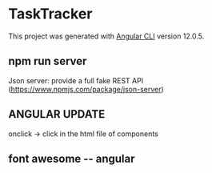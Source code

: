 # TaskTracker

This project was generated with [Angular CLI](https://github.com/angular/angular-cli) version 12.0.5.

## npm run server
Json server: provide a full fake REST API (https://www.npmjs.com/package/json-server)

## ANGULAR UPDATE
onclick -> click in the html file of components

## font awesome -- angular